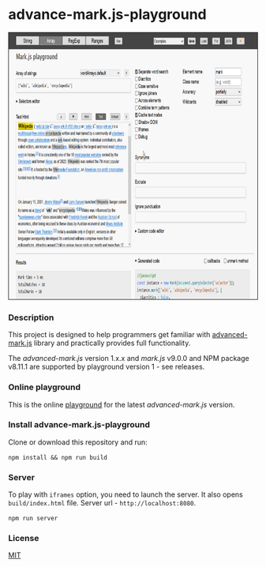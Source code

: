# advance-mark.js-playground

<img height="540" src="assets/images/playground.png" border="1px solid">

### Description
This project is designed to help programmers get familiar with [advanced-mark.js](https://github.com/angezid/advanced-mark.js) library and practically provides full functionality.

The *advanced-mark.js* version 1.x.x and *mark.js* v9.0.0 and NPM package v8.11.1 are supported by playground version 1 - see releases.

### Online playground
This is the online [playground](https://angezid.github.io/advanced-mark.js/playground) for the latest *advanced-mark.js* version.

### Install advance-mark.js-playground
Clone or download this repository and run:
```
npm install && npm run build
```

### Server
To play with `iframes` option, you need to launch the server. It also opens `build/index.html` file. Server url - `http://localhost:8080`.
```
npm run server
```

### License

[MIT](LICENSE)
